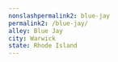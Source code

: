 ```yaml
---
﻿nonslashpermalink2: blue-jay
permalink2: /blue-jay/
alley: Blue Jay
city: Warwick
state: Rhode Island
---
```

